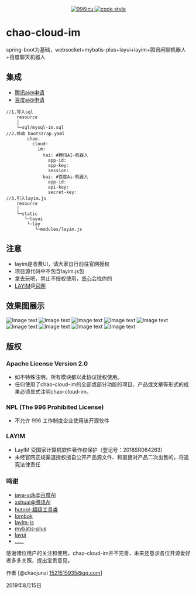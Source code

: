 <p align="center">
  <a href="https://github.com/996icu/996.ICU/blob/master/LICENSE">
    <img alt="996icu" src="https://img.shields.io/badge/license-NPL%20(The%20996%20Prohibited%20License)-blue.svg">
  </a>

  <a href="https://www.apache.org/licenses/LICENSE-2.0">
    <img alt="code style" src="https://img.shields.io/badge/license-Apache%202-4EB1BA.svg?style=flat-square">
  </a>
</p>

# chao-cloud-im
spring-boot为基础，websocket+mybatis-plus+layui+layim+腾讯闲聊机器人+百度聊天机器人

## 集成

- [腾讯ai@申请](https://ai.qq.com/console/home)
- [百度ai@申请](http://ai.baidu.com/)

``` 
//1.导入sql
	resource
	│
	└─sql/mysql-im.sql
//2.修改 bootstrap.yaml 
		chao:
		  cloud:
		    im:
		      tai: #腾讯AI-机器人
		        app-id:  
		        app-key:  
		        session:  
		      bai: #百度Ai-机器人
		        app-id:  
		        api-key:  
		        secret-key:  
//3.引入layim.js
	resource
	│
	└─static   		 
	   └─layui 		
	   	└─lay		
	 	   └─modules/layim.js
```

## 注意

- layim是收费UI，请大家自行前往官网授权
- 项目源代码中不包含layim.js包
- 拿去玩吧，禁止不授权使用，[贤心](https://github.com/sentsin)会找你的
- [LAYIM@官网](http://layim.layui.com/)

## 效果图展示

![Image text](screenshot/1.png)
![Image text](screenshot/2.png) 
![Image text](screenshot/3.png) 
![Image text](screenshot/4.png) 
![Image text](screenshot/5.png) 
![Image text](screenshot/6.png) 
![Image text](screenshot/7.png) 
![Image text](screenshot/8.png) 
![Image text](screenshot/9.png) 

## 版权

### Apache License Version 2.0  

- 如不特殊注明，所有模块都以此协议授权使用。
- 任何使用了chao-cloud-im的全部或部分功能的项目、产品或文章等形式的成果必须显式注明chao-cloud-im。

### NPL (The 996 Prohibited License)

- 不允许 996 工作制度企业使用该开源软件

### LAYIM

- LayIM 受国家计算机软件著作权保护（登记号：2018SR064263）
- 未经官网正规渠道授权擅自公开产品源文件、和直接对产品二次出售的，将追究法律责任

### 鸣谢
- [java-sdk@百度AI](https://github.com/Baidu-AIP/java-sdk)  
- [xshuai@腾讯AI](https://gitee.com/xshuai/taip)  
- [hutool-超级工具类](https://github.com/looly/hutool)  
- [lombok](https://github.com/rzwitserloot/lombok)  
- [layim-js](https://gitee.com/pctao/instant_chat_tools)  
- [mybatis-plus](https://github.com/baomidou/mybatis-plus)  
- [layui](https://github.com/sentsin/layui/)  
- [......](https://github.com/)  

感谢诸位用户的关注和使用，chao-cloud-im并不完善，未来还恳求各位开源爱好者多多关照，提出宝贵意见。

作者 [@chaojunzi 1521515935@qq.com]

2019年8月15日